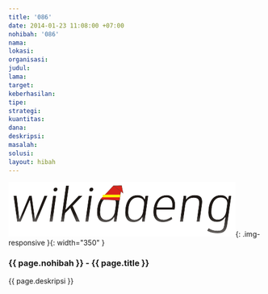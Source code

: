 ```yaml
---
title: '086'
date: 2014-01-23 11:08:00 +07:00
nohibah: '086'
nama:
lokasi:
organisasi:
judul:
lama:
target:
keberhasilan:
tipe:
strategi:
kuantitas:
dana:
deskripsi:
masalah:
solusi:
layout: hibah
---
```


![086](/static/img/hibahcms/086.png){: .img-responsive }{: width="350" }

### {{ page.nohibah }} - {{ page.title }}

{{ page.deskripsi }}
